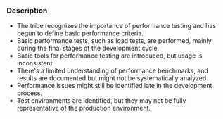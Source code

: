 ### Description

-   The tribe recognizes the importance of performance testing and has begun to define basic performance criteria.
-   Basic performance tests, such as load tests, are performed, mainly during the final stages of the development cycle.
-   Basic tools for performance testing are introduced, but usage is inconsistent.
-   There's a limited understanding of performance benchmarks, and results are documented but might not be systematically analyzed.
-   Performance issues might still be identified late in the development process.
-   Test environments are identified, but they may not be fully representative of the production environment.
